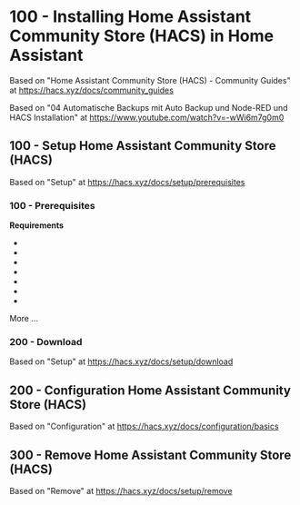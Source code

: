 # 100 - Installing Home Assistant Community Store (HACS) in Home Assistant

Based on "Home Assistant Community Store (HACS) - Community Guides" at https://hacs.xyz/docs/community_guides 

Based on "04 Automatische Backups mit Auto Backup und Node-RED und HACS Installation" at https://www.youtube.com/watch?v=-wWi6m7g0m0

## 100 - Setup Home Assistant Community Store (HACS)

Based on "Setup" at https://hacs.xyz/docs/setup/prerequisites

### 100 - Prerequisites

**Requirements**

- 
-
-
-
-
-
-

More ...

### 200 - Download

Based on "Setup" at https://hacs.xyz/docs/setup/download


## 200 - Configuration Home Assistant Community Store (HACS)

Based on "Configuration" at https://hacs.xyz/docs/configuration/basics



## 300 - Remove Home Assistant Community Store (HACS)

Based on "Remove" at https://hacs.xyz/docs/setup/remove
